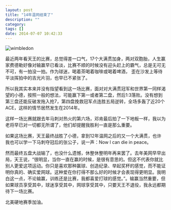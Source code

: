 ```yaml
---
layout: post
title: "14年温网结束了"
description: ""
category: 
tags: []
date: 2014-07-07 10:42:33
---
```



![wimbledon](http://interbbs.b0.upaiyun.com/794_1279716_578473.jpg)

最近两年看天王的比赛，总觉得差一口气，17个大满贯加身，两对双胞胎，人生赢家费德勒好像对输赢早已看淡，比赛不顺的时候没有迎头赶上的霸气，总是无可无不可，有一拍没一拍。作为球迷，喝着茶喝着咖啡或喝着啤酒， 歪在沙发上等待平淡挥拍中的吉光片羽，也早已不紧张了。

所以我其实本来并没有指望看到这一场比赛，面对对大满贯冠军和世界第一同样渴望的小德，按照一般的想法，可能赢下第一或者第二盘，然后1:3落败。没有想到第三盘还能反破发拖入抢7，第四盘挽救冠军点连胜五局逆转，全场多轰了近20个ACE，这样的情节居然发生在2014年。

这样一场比赛就跟去年马刺对热火的第六场，邓肯最后拍了一下地板一样，我以为老将早已对一切都无所谓了，他们却提醒我胜利一直是那么重要。

如果这场比赛，天王最终战胜了小德，拿到12年温网之后的又一个大满贯，也许我也可以学一下马刺夺冠后的张公子，说一声：Now I can die in peace。

然而最终五盘大战输了，也没什么遗憾，休整休整明年再来罢了。去年美网早早出局，天王说，“很明显，当你一直在赢的时候，是很有意思的。但这不代表你就比别人更爱这项运动。你只是喜欢那种赢球、创造纪录、举起奖杯的感觉，而不能证明你真的、确实爱网球。这种爱在你打得不那么好的时候才会表现得更明显。我明白这一点，不论输赢，训练还是比赛，我都喜爱打球的感觉。”。输赢当然重要，但如果球员享受其中，球迷享受其中，网球享受其中，只要天王不退役，我永远都期待下一场比赛。

北美硬地赛季加油。 


